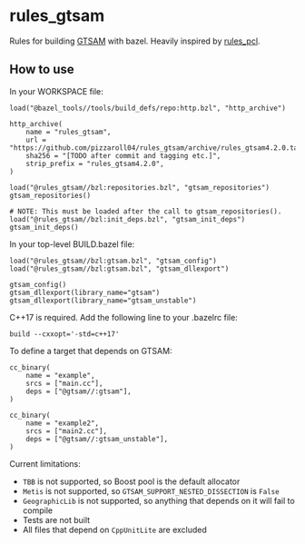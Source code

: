 # rules_gtsam

Rules for building [GTSAM](https://github.com/borglab/gtsam) with bazel. Heavily inspired by [rules_pcl](https://github.com/kgreenek/rules_pcl).


## How to use

In your WORKSPACE file:

```
load("@bazel_tools//tools/build_defs/repo:http.bzl", "http_archive")

http_archive(
    name = "rules_gtsam",
    url = "https://github.com/pizzaroll04/rules_gtsam/archive/rules_gtsam4.2.0.tar.gz",
    sha256 = "[TODO after commit and tagging etc.]",
    strip_prefix = "rules_gtsam4.2.0",
)

load("@rules_gtsam//bzl:repositories.bzl", "gtsam_repositories")
gtsam_repositories()

# NOTE: This must be loaded after the call to gtsam_repositories().
load("@rules_gtsam//bzl:init_deps.bzl", "gtsam_init_deps")
gtsam_init_deps()
```

In your top-level BUILD.bazel file:

```
load("@rules_gtsam//bzl:gtsam.bzl", "gtsam_config")
load("@rules_gtsam//bzl:gtsam.bzl", "gtsam_dllexport")

gtsam_config()
gtsam_dllexport(library_name="gtsam")
gtsam_dllexport(library_name="gtsam_unstable")
```


C++17 is required. Add the following line to your .bazelrc file:

```
build --cxxopt='-std=c++17'
```

To define a target that depends on GTSAM:

```
cc_binary(
    name = "example",
    srcs = ["main.cc"],
    deps = ["@gtsam//:gtsam"],
)

cc_binary(
    name = "example2",
    srcs = ["main2.cc"],
    deps = ["@gtsam//:gtsam_unstable"],
)
```

Current limitations:
* `TBB` is not supported, so Boost pool is the default allocator
* `Metis` is not supported, so `GTSAM_SUPPORT_NESTED_DISSECTION` is `False`
* `GeographicLib` is not supported, so anything that depends on it will fail to compile
* Tests are not built
* All files that depend on `CppUnitLite` are excluded
